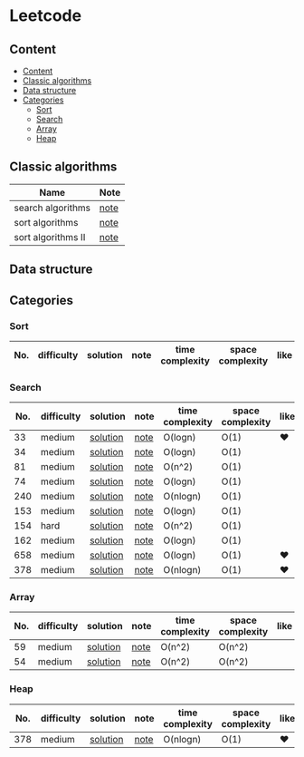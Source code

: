 # Leetcode

## Content
* [Content](#Content)
* [Classic algorithms](#Classic-algorithms)
* [Data structure](#Data-structure)
* [Categories](#Categories)
	* [Sort](#Sort)
	* [Search](#Search)
	* [Array](#Array)
	* [Heap](#Heap)
## Classic algorithms
Name|Note
------|-------|
search algorithms | [note](./classic-algorithms/Search-algorithms.md)
sort algorithms | [note](./classic-algorithms/Sort-algorithms.md)
sort algorithms II| [note](./classic-algorithms/Sort-algorithms-II.md)
## Data structure

## Categories
### Sort
No. | difficulty | solution |note|time complexity|space complexity|like
------| -------------|-------------|--------|---------------|----------|----------|
### Search
No. | difficulty | solution |note|time complexity|space complexity|like
------| -------------|-------------|--------|--------|--------|--------
33|medium|[solution](./33/33.py)|[note](./33/33.md)|O(logn)|O(1)|&hearts;
34|medium|[solution](./34/34.py)|[note](./34/34.md)|O(logn)|O(1)|
81|medium|[solution](./81/81.py)|[note](./81/81.md)|O(n^2)|O(1)|
74|medium|[solution](./74/74.py)|[note](./74/74.md)|O(logn)|O(1)|
240|medium|[solution](./240/240.py)|[note](./240/240.md)|O(nlogn)|O(1)|
153|medium|[solution](./153/153.py)|[note](./153/153.md)|O(logn)|O(1)|
154|hard|[solution](./154/154.py)|[note](./154/154.md)|O(n^2)|O(1)|
162|medium|[solution](./162/162.py)|[note](./162/162.md)|O(logn)|O(1)|
658|medium|[solution](./658/658.py)|[note](./658/658.md)|O(logn)|O(1)|&hearts;
378|medium|[solution](./378.py)|[note](./378.md)|O(nlogn)|O(1)|&hearts;
### Array
No. | difficulty | solution |note|time complexity|space complexity|like
------| -------------|-------------|--------|--------|--------|------------|
59|medium|[solution](./59/59.py)|[note](./59/59.md)|O(n^2)|O(n^2)
54|medium|[solution](./54/54.py)|[note](./54/54.md)|O(n^2)|O(n^2)

### Heap
No. | difficulty | solution |note|time complexity|space complexity|like
------| -------------|-------------|--------|--------|--------|------------|
378|medium|[solution](./378.py)|[note](./378.md)|O(nlogn)|O(1)|&hearts;
